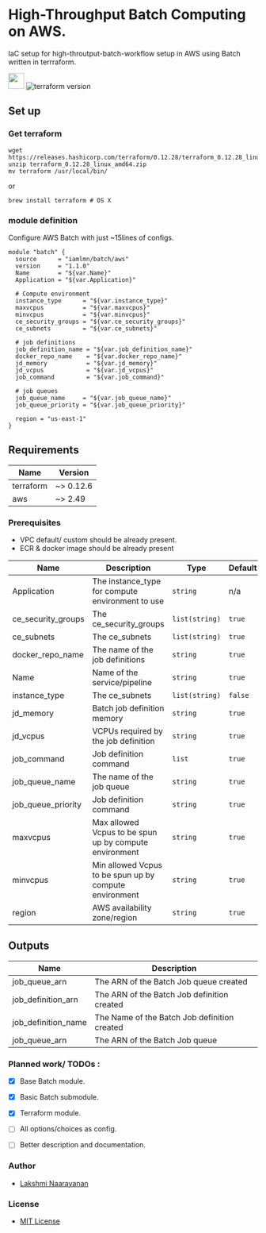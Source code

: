 # High-Throughput Batch Computing on AWS.
IaC setup for high-throutput-batch-workflow setup in AWS using Batch written in terrraform.

<img src="https://logodix.com/logo/1686050.png" height="32" width="32"> ![terraform version](https://img.shields.io/badge/terraform-v0.12.28-purple)

## Set up
### Get terraform
```shell
wget https://releases.hashicorp.com/terraform/0.12.28/terraform_0.12.28_linux_amd64.zip
unzip terraform_0.12.28_linux_amd64.zip
mv terraform /usr/local/bin/
```
or 
```shell
brew install terraform # OS X 
```

### module definition
Configure AWS Batch with just ~15lines of configs.
```
module "batch" {
  source      = "iamlmn/batch/aws"
  version     = "1.1.0"
  Name        = "${var.Name}"
  Application = "${var.Application}"

  # Compute environment
  instance_type      = "${var.instance_type}"
  maxvcpus           = "${var.maxvcpus}"
  minvcpus           = "${var.minvcpus}"
  ce_security_groups = "${var.ce_security_groups}"
  ce_subnets         = "${var.ce_subnets}"

  # job definitions
  job_definition_name = "${var.job_definition_name}"
  docker_repo_name    = "${var.docker_repo_name}"
  jd_memory           = "${var.jd_memory}"
  jd_vcpus            = "${var.jd_vcpus}"
  job_command         = "${var.job_command}"

  # job queues
  job_queue_name     = "${var.job_queue_name}"
  job_queue_priority = "${var.job_queue_priority}"

  region = "us-east-1"
}
```

## Requirements

| Name | Version |
|------|---------|
| terraform | ~> 0.12.6 |
| aws | ~> 2.49 |

### Prerequisites
 - VPC default/ custom should be already present.
 - ECR & docker image should be already present


| Name | Description | Type | Default | Required |
|------|-------------|------|---------|:--------:|
| Application | The instance_type for compute environment to use | `string` | n/a | yes |
| ce_security_groups | The ce_security_groups | `list(string)` | `true` | yes |
| ce_subnets | The ce_subnets | `list(string)` | `true` | yes |
| docker_repo_name | The name of the job definitions | `string` | `true` | yes |
| Name | Name of the service/pipeline | `string` | `true` | yes |
| instance_type | The ce_subnets | `list(string)` | `false` | no |
| jd_memory | Batch job definition memory | `string` | `true` | no |
| jd_vcpus | VCPUs required by the job definition | `string` | `true` | no |
| job_command | Job definition command | `list` | `true` | no |
| job_queue_name | The name of the job queue | `string` | `true` | no |
| job_queue_priority | Job definition command | `string` | `true` | no |
| maxvcpus | Max allowed Vcpus to be spun up by compute environment | `string` | `true` | no |
| minvcpus | Min allowed Vcpus to be spun up by compute environment | `string` | `true` | no |
| region | AWS availability zone/region | `string` | `true` | no |


## Outputs

| Name | Description |
|------|-------------|
| job_queue_arn | The ARN of the Batch Job queue created |
| job_definition_arn | The ARN of the Batch Job definition created |
| job_definition_name | The Name of the Batch Job definition created |
| job_queue_arn | The ARN of the Batch Job queue |

### Planned work/ TODOs : 
 - [x] Base Batch module. 
 - [x] Basic Batch submodule.
 - [x] Terraform module.
 - [ ] All options/choices as config.
 - [ ] Better description and documentation.


### Author
 - [Lakshmi Naarayanan](https://github.com/iamlmn) 

### License
- [MIT License](https://github.com/iamlmn/terraform-aws-batch/blob/master/LICENSE)